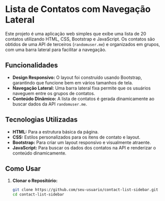 # Lista de Contatos com Navegação Lateral

Este projeto é uma aplicação web simples que exibe uma lista de 20 contatos utilizando HTML, CSS, Bootstrap e JavaScript. Os contatos são obtidos de uma API de terceiros (`randomuser.me`) e organizados em grupos, com uma barra lateral para facilitar a navegação.

## Funcionalidades

- **Design Responsivo:** O layout foi construído usando Bootstrap, garantindo que funcione bem em vários tamanhos de tela.
- **Navegação Lateral:** Uma barra lateral fixa permite que os usuários naveguem entre os grupos de contatos.
- **Conteúdo Dinâmico:** A lista de contatos é gerada dinamicamente ao buscar dados da API `randomuser.me`.

## Tecnologias Utilizadas

- **HTML:** Para a estrutura básica da página.
- **CSS:** Estilos personalizados para os itens de contato e layout.
- **Bootstrap:** Para criar um layout responsivo e visualmente atraente.
- **JavaScript:** Para buscar os dados dos contatos na API e renderizar o conteúdo dinamicamente.

## Como Usar

1. **Clonar o Repositório:**
   ```bash
   git clone https://github.com/seu-usuario/contact-list-sidebar.git
   cd contact-list-sidebar
